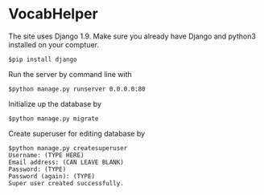 # VocabHelper
The site uses Django 1.9. Make sure you already have Django and python3 installed on your comptuer.
```
$pip install django
```
Run the server by command line with
```
$python manage.py runserver 0.0.0.0:80
```
Initialize up the database by
```
$python manage.py migrate
```
Create superuser for editing database by
```
$python manage.py createsuperuser
Username: (TYPE HERE)
Email address: (CAN LEAVE BLANK)
Password: (TYPE)
Password (again): (TYPE)
Super user created successfully.
```
